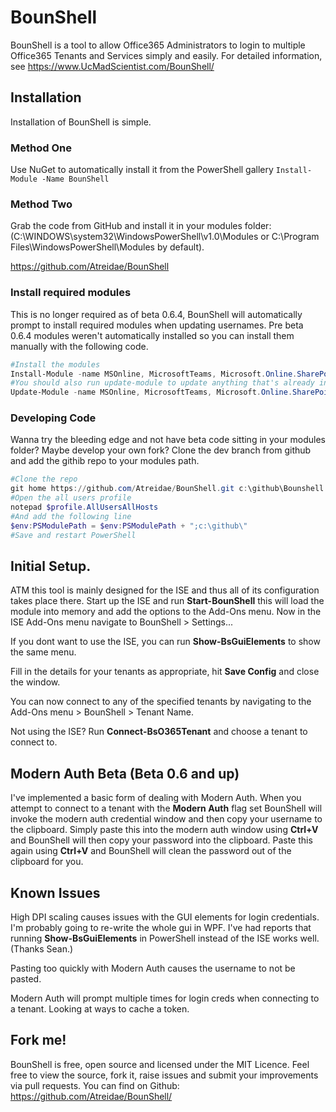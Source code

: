 # BounShell

BounShell is a tool to allow Office365 Administrators to login to multiple Office365 Tenants and Services simply and easily.
For detailed information, see https://www.UcMadScientist.com/BounShell/


## Installation
Installation of BounShell is simple.

### Method One
Use NuGet to automatically install it from the PowerShell gallery
`Install-Module -Name BounShell`


### Method Two 
Grab the code from GitHub and install it in your modules folder: (C:\WINDOWS\system32\WindowsPowerShell\v1.0\Modules or C:\Program Files\WindowsPowerShell\Modules by default).

<a href="https://github.com/Atreidae/BounShell">https://github.com/Atreidae/BounShell</a>

### Install required modules
This is no longer required as of beta 0.6.4, BounShell will automatically prompt to install required modules when updating usernames.
Pre beta 0.6.4 modules weren't automatically installed so you can install them manually with the following code.

```PowerShell
#Install the modules
Install-Module -name MSOnline, MicrosoftTeams, Microsoft.Online.SharePoint.PowerShell, ExchangeOnlineShell, AADRM
#You should also run update-module to update anything that's already installed
Update-Module -name MSOnline, MicrosoftTeams, Microsoft.Online.SharePoint.PowerShell, ExchangeOnlineShell, AADRM
```

### Developing Code

Wanna try the bleeding edge and not have beta code sitting in your modules folder? Maybe develop your own fork?
Clone the dev branch from github and add the githib repo to your modules path.

```PowerShell
#Clone the repo
git home https://github.com/Atreidae/BounShell.git c:\github\Bounshell
#Open the all users profile
notepad $profile.AllUsersAllHosts
#And add the following line
$env:PSModulePath = $env:PSModulePath + ";c:\github\" 
#Save and restart PowerShell
```

## Initial Setup.
ATM this tool is mainly designed for the ISE and thus all of its configuration takes place there.
Start up the ISE and run **Start-BounShell** this will load the module into memory and add the options to the Add-Ons menu.
Now in the ISE Add-Ons menu navigate to BounShell > Settings...

If you dont want to use the ISE, you can run **Show-BsGuiElements** to show the same menu.

Fill in the details for your tenants as appropriate, hit **Save Config** and close the window.

You can now connect to any of the specified tenants by navigating to the Add-Ons menu > BounShell > Tenant Name.

Not using the ISE? Run **Connect-BsO365Tenant** and choose a tenant to connect to.

## Modern Auth Beta (Beta 0.6 and up)
I've implemented a basic form of dealing with Modern Auth. When you attempt to connect to a tenant with the **Modern Auth** flag set BounShell will invoke the modern auth credential window and then copy your username to the clipboard. Simply paste this into the modern auth window using **Ctrl+V** and BounShell will then copy your password into the clipboard.
Paste this again using **Ctrl+V** and BounShell will clean the password out of the clipboard for you.

## Known Issues
High DPI scaling causes issues with the GUI elements for login credentials. I'm probably going to re-write the whole gui in WPF.
I've had reports that running **Show-BsGuiElements** in PowerShell instead of the ISE works well. (Thanks Sean.)

Pasting too quickly with Modern Auth causes the username to not be pasted.

Modern Auth will prompt multiple times for login creds when connecting to a tenant. Looking at ways to cache a token.

## Fork me!
BounShell is free, open source and licensed under the MIT Licence. Feel free to view the source, fork it, raise issues and submit your improvements via pull requests. You can find on Github:
https://github.com/Atreidae/BounShell/
